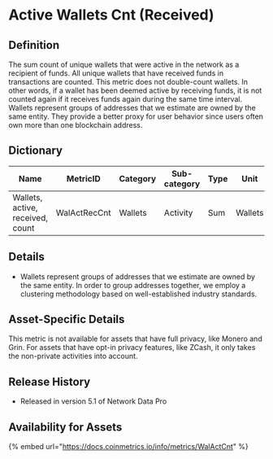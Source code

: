 # Active Wallets Cnt (Received)

## **Definition**

The sum count of unique wallets that were active in the network as a recipient of funds. All unique wallets that have received funds in transactions are counted. This metric does not double-count wallets. In other words, if a wallet has been deemed active by receiving funds, it is not counted again if it receives funds again during the same time interval. Wallets represent groups of addresses that we estimate are owned by the same entity. They provide a better proxy for user behavior since users often own more than one blockchain address.

## **Dictionary**

| Name                             | **MetricID** | **Category** | **Sub-category** | **Type** | **Unit** | **Interval** |
| -------------------------------- | ------------ | ------------ | ---------------- | -------- | -------- | ------------ |
| Wallets, active, received, count | WalActRecCnt | Wallets      | Activity         | Sum      | Wallets  | 1 day        |

## **Details**

* Wallets represent groups of addresses that we estimate are owned by the same entity. In order to group addresses together, we employ a clustering methodology based on well-established industry standards.

## **Asset-Specific Details**

This metric is not available for assets that have full privacy, like Monero and Grin. For assets that have opt-in privacy features, like ZCash, it only takes the non-private activities into account.

## **Release History**

* Released in version 5.1 of Network Data Pro

## Availability for Assets

{% embed url="https://docs.coinmetrics.io/info/metrics/WalActCnt" %}



